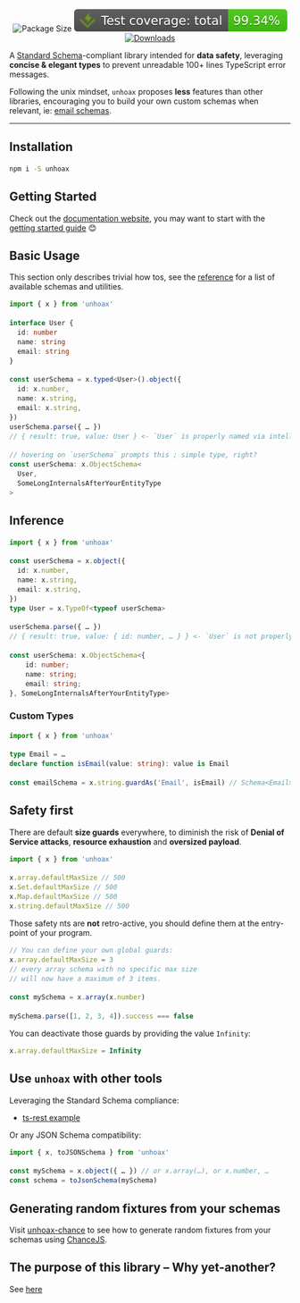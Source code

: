 <div align="center">
  <img alt="Package Size" src="https://deno.bundlejs.com/badge?q=unhoax&treeshake=[{+x+}]">
  <img alt="Total coverage" src="https://raw.githubusercontent.com/SacDeNoeuds/unhoax/refs/heads/main/badges/coverage-total.svg">
  <!-- <img alt="Dependency Count" src="https://badgen.net/bundlephobia/dependency-count/unhoax"> -->
  <a href="https://www.npmjs.com/package/unhoax">
    <img alt="Downloads" src="https://img.shields.io/npm/dm/unhoax.svg">
  </a>
</div>

<p align="center">

A [Standard Schema](https://standardschema.dev/)-compliant library intended for **data safety**, leveraging **concise & elegant types** to prevent unreadable 100+ lines TypeScript error messages.

Following the unix mindset, `unhoax` proposes **less** features than other libraries, encouraging you to build your own custom schemas when relevant, ie: [email schemas](#custom-types).

</p>

---

## Installation

```bash
npm i -S unhoax
```

## Getting Started

Check out the [documentation website](https://sacdenoeuds.github.io/unhoax/), you may want to start with the [getting started guide](https://sacdenoeuds.github.io/unhoax/) 😊

## Basic Usage

This section only describes trivial how tos, see the [reference](/schemas) for a list of available schemas and utilities.

```ts
import { x } from 'unhoax'

interface User {
  id: number
  name: string
  email: string
}

const userSchema = x.typed<User>().object({
  id: x.number,
  name: x.string,
  email: x.string,
})
userSchema.parse({ … })
// { result: true, value: User } <- `User` is properly named via intellisense

// hovering on `userSchema` prompts this ; simple type, right?
const userSchema: x.ObjectSchema<
  User,
  SomeLongInternalsAfterYourEntityType
>
```

## Inference

```ts
import { x } from 'unhoax'

const userSchema = x.object({
  id: x.number,
  name: x.string,
  email: x.string,
})
type User = x.TypeOf<typeof userSchema>

userSchema.parse({ … })
// { result: true, value: { id: number, … } } <- `User` is not properly named

const userSchema: x.ObjectSchema<{
    id: number;
    name: string;
    email: string;
}, SomeLongInternalsAfterYourEntityType>
```

<!-- ## Transforming Data

Use the `x.map(mapper)` function:

```ts
import { x } from 'unhoax'

const upperCaseString = x.string.map((string) => string.toUpperCase())
```

## Refinements

Checkout the [reference](/reference) for built-in refinements.

### With predicates – `isX(value: T): boolean`

```ts
import { x } from 'unhoax'
import { isEmail } from 'is-email'

const emailSchema = x.string.refine('Email', isEmail)
```
-->

### Custom Types

```ts
import { x } from 'unhoax'

type Email = …
declare function isEmail(value: string): value is Email

const emailSchema = x.string.guardAs('Email', isEmail) // Schema<Email>
```

## Safety first

There are default **size guards** everywhere, to diminish the risk of **Denial of Service attacks**, **resource exhaustion** and **oversized payload**.

```ts
import { x } from 'unhoax'

x.array.defaultMaxSize // 500
x.Set.defaultMaxSize // 500
x.Map.defaultMaxSize // 500
x.string.defaultMaxSize // 500
```

Those safety nts are **not** retro-active, you should define them at the entry-point of your program.

```ts
// You can define your own global guards:
x.array.defaultMaxSize = 3
// every array schema with no specific max size
// will now have a maximum of 3 items.

const mySchema = x.array(x.number)

mySchema.parse([1, 2, 3, 4]).success === false
```

You can deactivate those guards by providing the value `Infinity`:

```ts
x.array.defaultMaxSize = Infinity
```

## Use `unhoax` with other tools

Leveraging the Standard Schema compliance:

- [ts-rest example](https://github.com/SacDeNoeuds/unhoax/tree/main/examples/ts-rest)

Or any JSON Schema compatibility:

```ts
import { x, toJSONSchema } from 'unhoax'

const mySchema = x.object({ … }) // or x.array(…), or x.number, …
const schema = toJsonSchema(mySchema)
```

## Generating random fixtures from your schemas

Visit [unhoax-chance](https://sacdenoeuds.github.io/unhoax-chance/) to see how to generate random fixtures from your schemas using [ChanceJS](https://chancejs.com/).

## The purpose of this library – Why yet-another?

See [here](https://sacdenoeuds.github.io/unhoax/why-yet-another.html)
